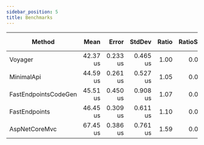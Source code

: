 ```yaml
---
sidebar_position: 5
title: Benchmarks
---
```


| Method               |     Mean |    Error |   StdDev | Ratio | RatioSD |   Gen0 | Allocated | Alloc Ratio |
| -------------------- | -------: | -------: | -------: | ----: | ------: | -----: | --------: | ----------: |
| Voyager              | 42.37 us | 0.233 us | 0.465 us |  1.00 |    0.00 | 3.6000 |  14.48 KB |        1.00 |
| MinimalApi           | 44.59 us | 0.261 us | 0.527 us |  1.05 |    0.02 | 3.6000 |  14.85 KB |        1.03 |
| FastEndpointsCodeGen | 45.51 us | 0.450 us | 0.908 us |  1.07 |    0.03 | 3.7000 |  15.02 KB |        1.04 |
| FastEndpoints        | 46.45 us | 0.309 us | 0.611 us |  1.10 |    0.02 | 3.7000 |   15.1 KB |        1.04 |
| AspNetCoreMvc        | 67.45 us | 0.386 us | 0.761 us |  1.59 |    0.02 | 5.2000 |  21.52 KB |        1.49 |
